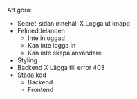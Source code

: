 

Att göra:
 - Secret-sidan innehåll
    X Logga ut knapp
 - Felmeddelanden 
    - Inte inloggad
    - Kan inte logga in
    - Kan inte skapa användare
 - Styling
 - Backend 
    X Lägga till error 403
 - Städa kod 
    - Backend
    - Frontend
